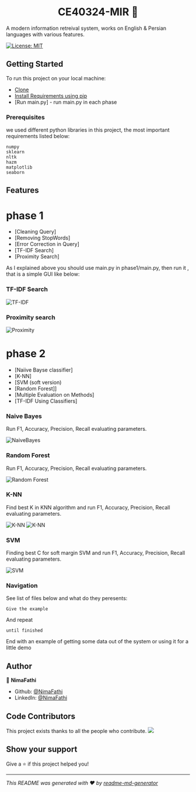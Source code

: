 <h1 align="center">CE40324-MIR 👋</h1>
A modern information retreival system, works on English & Persian languages with various features.

<p>
  <a href="#" target="_blank">
    <img alt="License: MIT" src="https://img.shields.io/badge/License-MIT-yellow.svg" />
  </a>
</p>

## Getting Started

To run this project on your local machine:
* [Clone](https://github.com/NimaFathi/CE40324-MIR.git) <br>
* [Install Requirements using pip](https://pip.pypa.io/en/stable/)<br>
* [Run main.py] - run main.py in each phase  

### Prerequisites

we used different python libraries in this project, the most important requirements listed below:
```
numpy
sklearn
nltk
hazm
matplotlib
seaborn
```

## Features

# phase 1

* [Cleaning Query] <br>
* [Removing StopWords] <br>
* [Error Correction in Query] <br>
* [TF-IDF Search] <br>
* [Proximity Search]

As I explained above you should use main.py in phase1/main.py, then run it , that is a simple GUI like below:

### TF-IDF Search

![TF-IDF](https://github.com/NimaFathi/CE40324-MIR/blob/master/static_files/mir1.png)

### Proximity search

![Proximity](https://github.com/NimaFathi/CE40324-MIR/blob/master/static_files/mir1.png)


# phase 2

* [Naiive Bayse classifier]
* [K-NN]
* [SVM (soft version)
* [Random Forest]]
* [Multiple Evaluation on Methods]
* [TF-IDF Using Classifiers]

### Naive Bayes 
Run F1, Accuracy, Precision, Recall evaluating parameters.

![NaiveBayes](https://github.com/NimaFathi/CE40324-MIR/blob/master/static_files/naive_bayes.png)

### Random Forest
Run F1, Accuracy, Precision, Recall evaluating parameters.

![Random Forest](https://github.com/NimaFathi/CE40324-MIR/blob/master/static_files/RF.png)


### K-NN
Find best K in KNN algorithm and run F1, Accuracy, Precision, Recall evaluating parameters.

![K-NN](https://github.com/NimaFathi/CE40324-MIR/blob/master/static_files/KNN.png)
![K-NN](https://github.com/NimaFathi/CE40324-MIR/blob/master/static_files/KNN-validation.png)

### SVM

Finding best C for soft margin SVM and run F1, Accuracy, Precision, Recall evaluating parameters.

![SVM](https://github.com/NimaFathi/CE40324-MIR/blob/master/static_files/SVM.png)

### 

### Navigation

See list of files below and what do they peresents:


```
Give the example
```

And repeat

```
until finished
```

End with an example of getting some data out of the system or using it for a little demo


## Author

👤 **NimaFathi**

* Github: [@NimaFathi](https://github.com/NimaFathi)
* LinkedIn: [@NimaFathi](https://linkedin.com/in/NimaFathi)

## Code Contributors

This project exists thanks to all the people who contribute. 
<a href="https://github.com/NimaFathi/CE40324-MIR/graphs/contributors"><img src="https://github.com/NimaFathi/CE40324-MIR/blob/master/static_files/contributers.png" /></a>


## Show your support

Give a ⭐️ if this project helped you!

***
_This README was generated with ❤️ by [readme-md-generator](https://github.com/kefranabg/readme-md-generator)_

